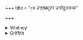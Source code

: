 +++
title = "०४ उत्तराहमुत्तर उत्तरेदुत्तराभ्यः"

+++

<details><summary>Whitney</summary>

### Translation
4. Superior \[am\] I, O superior one; superior, indeed, to them (f.)  
that are superior; below \[is\] she that is my rival; lower \[is\] she  
than they (f.) that are lower.

### Notes
RV. has the better reading *áthā* for *adhás* in **c**, allowing **c**  
and **d** to be combined into one sentence; and the comm. gives  
correspondingly *adha*. Ppp. is more discordant and corrupt: *uttarā  
ā́ham uttarabhyo uttaro ed ādharabhyaḥ: adhaḥ sapatnī sāmarthy adhared  
adhārabhyaḥ*. R. conjectures in **a** *uttarāhāhamuttare*, for *úttarā  
’hám ahamuttaré* ⌊cf. iii. 8. 3⌋. The verse, even if scanned as 7 + 7: 8  
+ 7 = 29, ought to be called *bhurij*.
</details>

<details><summary>Griffith</summary>

Stronger am I, O stronger one, yea, mightier than the mightier; Beneath me be my rival wife, down, lower than the lowest dames!
</details>
